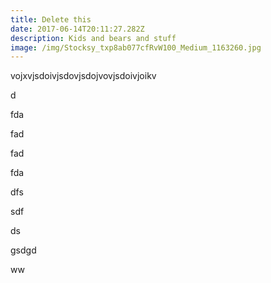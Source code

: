 ```yaml
---
title: Delete this
date: 2017-06-14T20:11:27.282Z
description: Kids and bears and stuff
image: /img/Stocksy_txp8ab077cfRvW100_Medium_1163260.jpg
---
```

vojxvjsdoivjsdovjsdojvovjsdoivjoikv

d

fda

fad

fad

fda

dfs

sdf

ds

gsdgd

ww
